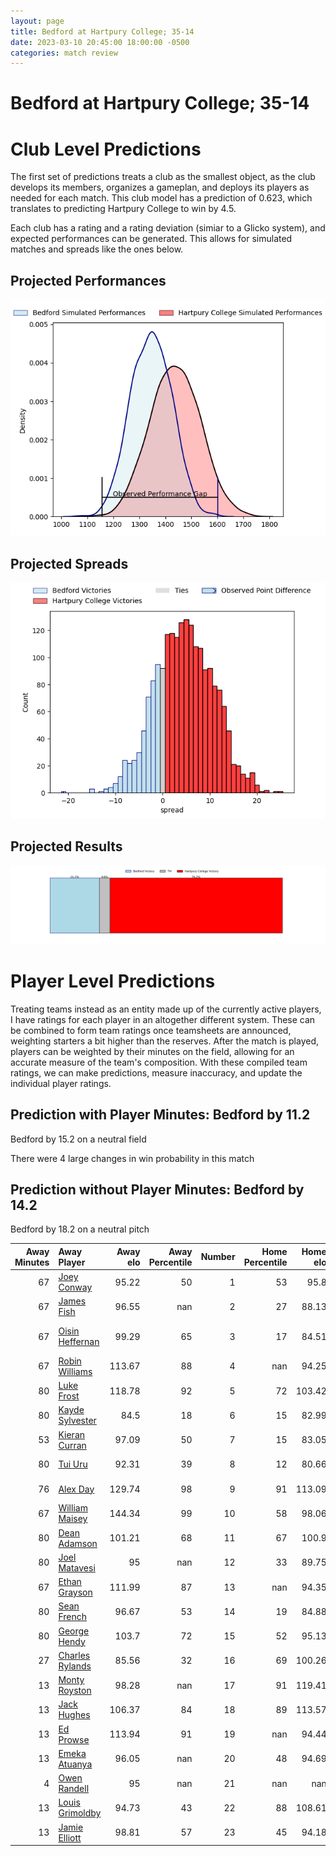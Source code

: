 ```yaml
---  
layout: page  
title: Bedford at Hartpury College; 35-14  
date: 2023-03-10 20:45:00 18:00:00 -0500  
categories: match review  
---
```

# Bedford at Hartpury College; 35-14

# Club Level Predictions


The first set of predictions treats a club as the smallest object, as the club develops its members, organizes a gameplan, and deploys its players as needed for each match. This club model has a prediction of 0.623, which translates to predicting Hartpury College to win by 4.5.

Each club has a rating and a rating deviation (simiar to a Glicko system), and expected performances can be generated. This allows for simulated matches and spreads like the ones below.
## Projected Performances


![Projected Performances](plots/performances_2023-03-10-HartpuryCollege-Bedford.png)
## Projected Spreads


![Projected Spreads](plots/spreads_2023-03-10-HartpuryCollege-Bedford.png)
## Projected Results


![Projected Results](plots/resultbar_2023-03-10-HartpuryCollege-Bedford.png)
# Player Level Predictions


Treating teams instead as an entity made up of the currently active players, I have ratings for each player in an altogether different system. These can be combined to form team ratings once teamsheets are announced, weighting starters a bit higher than the reserves. After the match is played, players can be weighted by their minutes on the field, allowing for an accurate measure of the team's composition. With these compiled team ratings, we can make predictions, measure inaccuracy, and update the individual player ratings.
## Prediction with Player Minutes: Bedford by 11.2


Bedford by 15.2 on a neutral field

There were 4 large changes in win probability in this match
## Prediction without Player Minutes: Bedford by 14.2


Bedford by 18.2 on a neutral pitch



|   Away Minutes | Away Player                                                   |   Away elo |   Away Percentile |   Number |   Home Percentile |   Home elo | Home Player                                                               |   Home Minutes |
|---------------:|:--------------------------------------------------------------|-----------:|------------------:|---------:|------------------:|-----------:|:--------------------------------------------------------------------------|---------------:|
|             67 | [Joey Conway](..//playerfiles//JoeyConway_cleaned.md)         |      95.22 |                50 |        1 |                53 |      95.8  | [Joe Wrafter](..//playerfiles//JoeWrafter_cleaned.md)                     |             63 |
|             67 | [James Fish](..//playerfiles//JamesFish_cleaned.md)           |      96.55 |               nan |        2 |                27 |      88.13 | [Will Tanner](..//playerfiles//WillTanner_cleaned.md)                     |             55 |
|             67 | [Oisin Heffernan](..//playerfiles//OisinHeffernan_cleaned.md) |      99.29 |                65 |        3 |                17 |      84.51 | [Jonathan Benz-Salomon](..//playerfiles//JonathanBenz-Salomon_cleaned.md) |             69 |
|             67 | [Robin Williams](..//playerfiles//RobinWilliams_cleaned.md)   |     113.67 |                88 |        4 |               nan |      94.25 | [Andrew Davies](..//playerfiles//AndrewDavies_cleaned.md)                 |             80 |
|             80 | [Luke Frost](..//playerfiles//LukeFrost_cleaned.md)           |     118.78 |                92 |        5 |                72 |     103.42 | [Dale Lemon](..//playerfiles//DaleLemon_cleaned.md)                       |             63 |
|             80 | [Kayde Sylvester](..//playerfiles//KaydeSylvester_cleaned.md) |      84.5  |                18 |        6 |                15 |      82.99 | [Sam Lewis](..//playerfiles//SamLewis_cleaned.md)                         |             80 |
|             53 | [Kieran Curran](..//playerfiles//KieranCurran_cleaned.md)     |      97.09 |                50 |        7 |                15 |      83.05 | [Oli Robinson](..//playerfiles//OliRobinson_cleaned.md)                   |             55 |
|             80 | [Tui Uru](..//playerfiles//TuiUru_cleaned.md)                 |      92.31 |                39 |        8 |                12 |      80.66 | [Joe Howard](..//playerfiles//JoeHoward_cleaned.md)                       |             80 |
|             76 | [Alex Day](..//playerfiles//AlexDay_cleaned.md)               |     129.74 |                98 |        9 |                91 |     113.09 | [Matty Jones](..//playerfiles//MattyJones_cleaned.md)                     |             80 |
|             67 | [William Maisey](..//playerfiles//WilliamMaisey_cleaned.md)   |     144.34 |                99 |       10 |                58 |      98.06 | [Tommy Mathews](..//playerfiles//TommyMathews_cleaned.md)                 |             80 |
|             80 | [Dean Adamson](..//playerfiles//DeanAdamson_cleaned.md)       |     101.21 |                68 |       11 |                67 |     100.9  | [Bradley Denty](..//playerfiles//BradleyDenty_cleaned.md)                 |             80 |
|             80 | [Joel Matavesi](..//playerfiles//JoelMatavesi_cleaned.md)     |      95    |               nan |       12 |                33 |      89.75 | [Will Butler](..//playerfiles//WillButler_cleaned.md)                     |             29 |
|             67 | [Ethan Grayson](..//playerfiles//EthanGrayson_cleaned.md)     |     111.99 |                87 |       13 |               nan |      94.35 | [Jack Bates](..//playerfiles//JackBates_cleaned.md)                       |             57 |
|             80 | [Sean French](..//playerfiles//SeanFrench_cleaned.md)         |      96.67 |                53 |       14 |                19 |      84.88 | [Matthew McNab](..//playerfiles//MatthewMcNab_cleaned.md)                 |             80 |
|             80 | [George Hendy](..//playerfiles//GeorgeHendy_cleaned.md)       |     103.7  |                72 |       15 |                52 |      95.13 | [Jacob Morris](..//playerfiles//JacobMorris_cleaned.md)                   |             80 |
|             27 | [Charles Rylands](..//playerfiles//CharlesRylands_cleaned.md) |      85.56 |                32 |       16 |                69 |     100.26 | [Luke Stratford](..//playerfiles//LukeStratford_cleaned.md)               |             25 |
|             13 | [Monty Royston](..//playerfiles//MontyRoyston_cleaned.md)     |      98.28 |               nan |       17 |                91 |     119.41 | [Harry Short](..//playerfiles//HarryShort_cleaned.md)                     |             25 |
|             13 | [Jack Hughes](..//playerfiles//JackHughes_cleaned.md)         |     106.37 |                84 |       18 |                89 |     113.57 | [Sam Smith](..//playerfiles//SamSmith_cleaned.md)                         |             23 |
|             13 | [Ed Prowse](..//playerfiles//EdProwse_cleaned.md)             |     113.94 |                91 |       19 |               nan |      94.44 | [Ben Glynn](..//playerfiles//BenGlynn_cleaned.md)                         |             17 |
|             13 | [Emeka Atuanya](..//playerfiles//EmekaAtuanya_cleaned.md)     |      96.05 |               nan |       20 |                48 |      94.69 | [Matthew Smith](..//playerfiles//MatthewSmith_cleaned.md)                 |             17 |
|              4 | [Owen Randell](..//playerfiles//OwenRandell_cleaned.md)       |      95    |               nan |       21 |               nan |     nan    | nan                                                                       |            nan |
|             13 | [Louis Grimoldby](..//playerfiles//LouisGrimoldby_cleaned.md) |      94.73 |                43 |       22 |                88 |     108.61 | [Sam Rodman](..//playerfiles//SamRodman_cleaned.md)                       |             11 |
|             13 | [Jamie Elliott](..//playerfiles//JamieElliott_cleaned.md)     |      98.81 |                57 |       23 |                45 |      94.18 | [Harry Tarling](..//playerfiles//HarryTarling_cleaned.md)                 |             51 |

